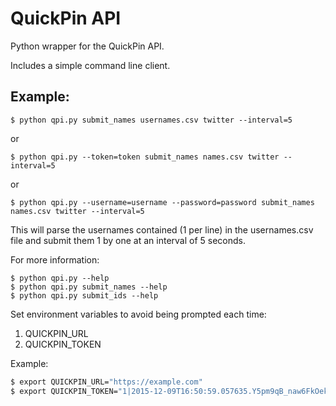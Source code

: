 # QuickPin API

Python wrapper for the QuickPin API.

Includes a simple command line client.

## Example:
```
$ python qpi.py submit_names usernames.csv twitter --interval=5
``` 
or

```
$ python qpi.py --token=token submit_names names.csv twitter --interval=5
```
or
```
$ python qpi.py --username=username --password=password submit_names names.csv twitter --interval=5
```

This will parse the usernames contained (1 per line) in the usernames.csv file and submit them 1 by one at an interval of 5 seconds.

For more information:
```
$ python qpi.py --help
$ python qpi.py submit_names --help
$ python qpi.py submit_ids --help
```

Set environment variables to avoid being prompted each time:

1. QUICKPIN_URL
1. QUICKPIN_TOKEN


Example:
```bash
$ export QUICKPIN_URL="https://example.com"
$ export QUICKPIN_TOKEN="1|2015-12-09T16:50:59.057635.Y5pm9qB_naw6FkOekcksiFRyMlY"
```
